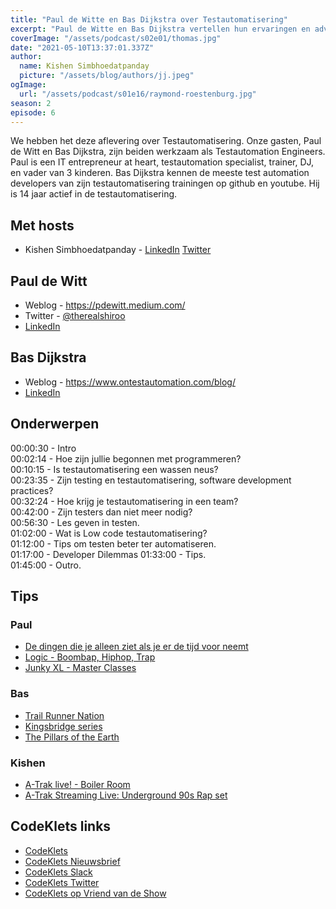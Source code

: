 ```yaml
---
title: "Paul de Witte en Bas Dijkstra over Testautomatisering"
excerpt: "Paul de Witte en Bas Dijkstra vertellen hun ervaringen en advies rondom Testautomatisering"
coverImage: "/assets/podcast/s02e01/thomas.jpg"
date: "2021-05-10T13:37:01.337Z"
author:
  name: Kishen Simbhoedatpanday
  picture: "/assets/blog/authors/jj.jpeg"
ogImage:
  url: "/assets/podcast/s01e16/raymond-roestenburg.jpg"
season: 2
episode: 6
---
```


We hebben het deze aflevering over Testautomatisering. Onze gasten, Paul de Witt en Bas Dijkstra, zijn beiden werkzaam als Testautomation Engineers. 
Paul is een IT entrepreneur at heart, testautomation specialist, trainer, DJ, en vader van 3 kinderen.
Bas Dijkstra kennen de meeste test automation developers van zijn testautomatisering trainingen op github en youtube. Hij is 14 jaar actief in de testautomatisering.

## Met hosts

- Kishen Simbhoedatpanday - [LinkedIn](https://www.linkedin.com/in/kishensimbhoedatpanday/) [Twitter](https://twitter.com/kishenpanday)

## Paul de Witt

- Weblog - <https://pdewitt.medium.com/>
- Twitter - [@therealshiroo](https://twitter.com/therealshiroo)
- [LinkedIn](https://www.linkedin.com/in/pauldewitt/)

## Bas Dijkstra

- Weblog - <https://www.ontestautomation.com/blog/>
- [LinkedIn](https://www.linkedin.com/in/basdijkstra/)

## Onderwerpen

00:00:30 - Intro  
00:02:14 - Hoe zijn jullie begonnen met programmeren?  
00:10:15 - Is testautomatisering een wassen neus?  
00:23:35 - Zijn testing en testautomatisering, software development practices?  
00:32:24 - Hoe krijg je testautomatisering in een team?  
00:42:00 - Zijn testers dan niet meer nodig?  
00:56:30 - Les geven in testen.  
01:02:00 - Wat is Low code testautomatisering?  
01:12:00 - Tips om testen beter ter automatiseren.  
01:17:00 - Developer Dilemmas
01:33:00 - Tips.  
01:45:00 - Outro.  

## Tips

### Paul
- [De dingen die je alleen ziet als je er de tijd voor neemt](https://www.bol.com/nl/f/dingen-die-je-alleen-ziet-als-je-er-tijd-voor-neemt/9200000075963551/)
- [Logic - Boombap, Hiphop, Trap](https://open.spotify.com/artist/4xRYI6VqpkE3UwrDrAZL8L)
- [Junky XL - Master Classes](https://www.youtube.com/channel/UCor9SN3lpO-BT2aBvAwBptw)

### Bas
- [Trail Runner Nation](https://trailrunnernation.com/2021/04/ep-518-better-than-nothing-building-a-habit-of-discipline-and-consistancy/)
- [Kingsbridge series](https://www.boekerij.nl/serie/kingsbridge)
- [The Pillars of the Earth](https://www.imdb.com/title/tt1453159/)

### Kishen
- [A-Trak live! - Boiler Room](https://www.dailymotion.com/video/x4pqwut)
- [A-Trak Streaming Live: Underground 90s Rap set](https://www.youtube.com/watch?v=SJHTykU3jvw)

## CodeKlets links
- [CodeKlets](https://codeklets.nl)
- [CodeKlets Nieuwsbrief](https://codeklets.nl/newsletter)
- [CodeKlets Slack](https://join.slack.com/t/codeklets/shared_invite/enQtNzQ4MTI4MTMxNzY2LWYzNTk0NzE1YzdkNDczYTg1MDBjZDIyZjkzMThmYTBkZTY3ZTBhNDYyOGY4OWQxZGExM2Q5NzA2ZDM0NGY1ZGM)
- [CodeKlets Twitter](https://twitter.com/codeklets)
- [CodeKlets op Vriend van de Show](https://vriendvandeshow.nl/codeklets)
